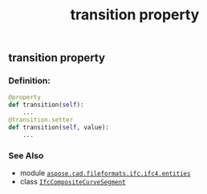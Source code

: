﻿---
title: transition property
second_title: Aspose.CAD for Python via .NET API References
description: 
type: docs
weight: 80
url: /python-net/aspose.cad.fileformats.ifc.ifc4.entities/ifccompositecurvesegment/transition/
is_root: false
---

## transition property

### Definition:
```python
@property
def transition(self):
    ...
@transition.setter
def transition(self, value):
    ...
```

### See Also
* module [`aspose.cad.fileformats.ifc.ifc4.entities`](../../)
* class [`IfcCompositeCurveSegment`](/cad/python-net/aspose.cad.fileformats.ifc.ifc4.entities/ifccompositecurvesegment)
